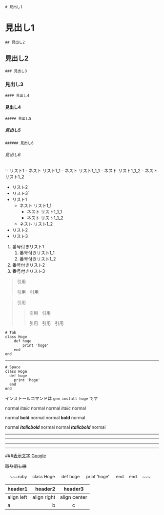 `# 見出し1`
# 見出し1

`## 見出し2`
## 見出し2

`### 見出し3`
### 見出し3

`#### 見出し4`
#### 見出し4

`##### 見出し5`
##### 見出し5

`###### 見出し6`
###### 見出し6

`- リスト1
    - ネスト リスト1_1
        - ネスト リスト1_1_1
        - ネスト リスト1_1_2
    - ネスト リスト1_2
- リスト2
- リスト3`
- リスト1
    - ネスト リスト1_1
        - ネスト リスト1_1_1
        - ネスト リスト1_1_2
    - ネスト リスト1_2
- リスト2
- リスト3

1. 番号付きリスト1
    1. 番号付きリスト1_1
    1. 番号付きリスト1_2
1. 番号付きリスト2
1. 番号付きリスト3

> 引用
> 
> 引用　引用

> 引用
> 
>> 引用　引用
>> 
>> 引用　引用　引用

    # Tab
    class Hoge
        def hoge
            print 'hoge'
        end
    end

---

    # Space
    class Hoge
      def hoge
        print 'hoge'
      end
    end
    
インストールコマンドは `gem install hoge` です
    
normal *italic* normal
normal _italic_ normal

normal **bold** normal
normal __bold__ normal

normal ***italicbold*** normal
normal ___italicbold___ normal

***

___

---

*    *    *

###[表示文字](リンクURL)
[Google](https://www.google.co.jp/)


~~取り消し線~~



　~~~ruby
　class Hoge
　  def hoge
　    print 'hoge'
　  end
　end
　~~~
 
 
|header1|header2|header3|
|:--|--:|:--:|
|align left|align right|align center|
|a|b|c|
